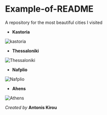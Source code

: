 # Example-of-README
A repository for the most beautiful cities I visited

* **Kastoria**

 ![kastoria](https://www.news247.gr/wp-content/uploads/2024/11/kastoria12-640x426.jpg)
 
* **Thessaloniki**

 ![Thessaloniki](https://www.rentacarpotos.gr/blog/wp-content/uploads/2023/05/Attractions-in-Thessaloniki-1.jpg)
 
* **Nafplio**

 ![Nafplio](https://img.rezdy.com/PRODUCT_IMAGE/16131/633a0ca0d49b4a96985e65c9f52e03d8shutterstock_592809764_lg.jpg)
 
* **Ahens**

 ![Athens](https://www.norwegian.com/globalassets/ip/media/03_inspiration/gr-athen-top-10/ath-greece-adobe-225629353-1200x800.jpg)

*Created by* **Antonis Kirou**
